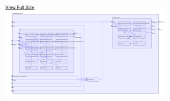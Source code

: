 [View Full Size](https://raw.githubusercontent.com/mingfang/terraform-k8s-modules/master/modules/airflow/scheduler/diagram.svg?sanitize=true)<img src="diagram.svg"/>
